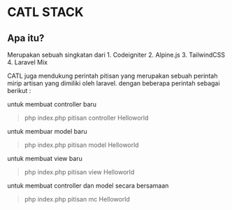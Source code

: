 # CATL STACK

## Apa itu?

Merupakan sebuah singkatan dari
    1. Codeigniter
    2. Alpine.js
    3. TailwindCSS
    4. Laravel Mix

CATL juga mendukung perintah pitisan yang merupakan sebuah perintah mirip artisan yang dimiliki oleh laravel. dengan beberapa perintah sebagai berikut :

untuk membuat controller baru
> php index.php pitisan controller Helloworld

untuk membuar model baru
> php index.php pitisan model Helloworld

untuk membuat view baru
> php index.php pitisan view Helloworld

untuk membuat controller dan model secara bersamaan
> php index.php pitisan mc Helloworld
